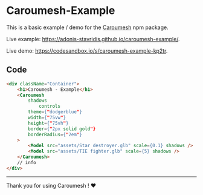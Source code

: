 # Caroumesh-Example

This is a basic example / demo for the
[Caroumesh](https://www.npmjs.com/package/caroumesh) npm package.

Live example: <https://adonis-stavridis.github.io/caroumesh-example/>.

Live demo: <https://codesandbox.io/s/caroumesh-example-kp2tr>.

## Code

```html
<div className="Container">
	<h1>Caroumesh - Example</h1>
	<Caroumesh
		shadows
    		controls
		theme={"dodgerblue"}
		width={"75vw"}
		height={"75vh"}
		border={"2px solid gold"}
		borderRadius={"2em"}
	>
		<Model src="assets/Star destroyer.glb" scale={0.1} shadows />
		<Model src="assets/TIE fighter.glb" scale={5} shadows />
	</Caroumesh>
	// info
</div>
```

---

Thank you for using Caroumesh ! ❤️
